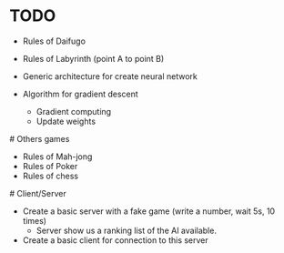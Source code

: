 # TODO

* Rules of Daifugo
* Rules of Labyrinth (point A to point B)

* Generic architecture for create neural network
* Algorithm for gradient descent
  * Gradient computing
  * Update weights

# Others games

* Rules of Mah-jong
* Rules of Poker
* Rules of chess

# Client/Server

* Create a basic server with a fake game (write a number, wait 5s, 10 times)
  * Server show us a ranking list of the AI available.
* Create a basic client for connection to this server

